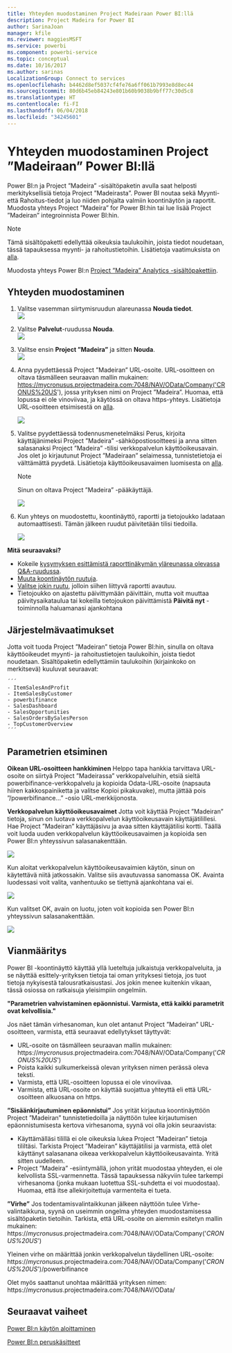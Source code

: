 ```yaml
---
title: Yhteyden muodostaminen Project Madeiraan Power BI:llä
description: Project Madeira for Power BI
author: SarinaJoan
manager: kfile
ms.reviewer: maggiesMSFT
ms.service: powerbi
ms.component: powerbi-service
ms.topic: conceptual
ms.date: 10/16/2017
ms.author: sarinas
LocalizationGroup: Connect to services
ms.openlocfilehash: b4462d8ef5037cf4fe76a6ff061b7993e8d8ec44
ms.sourcegitcommit: 80d6b45eb84243e801b60b9038b9bff77c30d5c8
ms.translationtype: HT
ms.contentlocale: fi-FI
ms.lasthandoff: 06/04/2018
ms.locfileid: "34245601"
---
```

# <a name="connect-to-project-madeira-with-power-bi"></a>Yhteyden muodostaminen Project ”Madeiraan” Power BI:llä
Power BI:n ja Project ”Madeira” -sisältöpaketin avulla saat helposti merkityksellisiä tietoja Project ”Madeirasta”. Power BI noutaa sekä Myynti- että Rahoitus-tiedot ja luo niiden pohjalta valmiin koontinäytön ja raportit.
Muodosta yhteys Project ”Madeira” for Power BI:hin tai lue lisää Project ”Madeiran” integroinnista Power BI:hin.

>[!NOTE]
>Tämä sisältöpaketti edellyttää oikeuksia taulukoihin, joista tiedot noudetaan, tässä tapauksessa myynti- ja rahoitustietoihin. Lisätietoja vaatimuksista on [alla](#Requirements).

Muodosta yhteys Power BI:n [Project ”Madeira” Analytics -sisältöpakettiin](https://app.powerbi.com/getdata/services/project-madeira).

## <a name="how-to-connect"></a>Yhteyden muodostaminen
1. Valitse vasemman siirtymisruudun alareunassa **Nouda tiedot**.  
    ![](media/service-connect-to-project-madeira/getdata.png)
2. Valitse **Palvelut**-ruudussa **Nouda**.  
    ![](media/service-connect-to-project-madeira/services.png)
3. Valitse ensin **Project ”Madeira”** ja sitten **Nouda**.  
    ![](media/service-connect-to-project-madeira/projectmadeira.png)
4. Anna pyydettäessä Project ”Madeiran” URL-osoite. URL-osoitteen on oltava täsmälleen seuraavan mallin mukainen: https://mycronusus.projectmadeira.com:7048/NAV/OData/Company('CRONUS%20US'), jossa yrityksen nimi on Project ”Madeira”. Huomaa, että lopussa ei ole vinoviivaa, ja käytössä on oltava https-yhteys. Lisätietoja URL-osoitteen etsimisestä on [alla](#FindingParams).  
   
    ![](media/service-connect-to-project-madeira/params.png)
5. Valitse pyydettäessä todennusmenetelmäksi Perus, kirjoita käyttäjänimeksi Project ”Madeira” -sähköpostiosoitteesi ja anna sitten salasanaksi Project ”Madeira” -tilisi verkkopalvelun käyttöoikeusavain. Jos olet jo kirjautunut Project ”Madeiraan” selaimessa, tunnistetietoja ei välttämättä pyydetä. Lisätietoja käyttöoikeusavaimen luomisesta on [alla](#FindingParams).  
   
    >[!NOTE]
    >Sinun on oltava Project ”Madeira” -pääkäyttäjä.
   
   ![](media/service-connect-to-project-madeira/creds.png)
6. Kun yhteys on muodostettu, koontinäyttö, raportti ja tietojoukko ladataan automaattisesti. Tämän jälkeen ruudut päivitetään tilisi tiedoilla.  
   
    ![](media/service-connect-to-project-madeira/dashboard.png)

**Mitä seuraavaksi?**

* Kokeile [kysymyksen esittämistä raporttinäkymän yläreunassa olevassa Q&A-ruudussa](power-bi-q-and-a.md).
* [Muuta koontinäytön ruutuja](service-dashboard-edit-tile.md).
* [Valitse jokin ruutu](service-dashboard-tiles.md), jolloin siihen liittyvä raportti avautuu.
* Tietojoukko on ajastettu päivittymään päivittäin, mutta voit muuttaa päivitysaikataulua tai kokeilla tietojoukon päivittämistä **Päivitä nyt** -toiminnolla haluamanasi ajankohtana

<a name="Requirements"></a>

## <a name="system-requirements"></a>Järjestelmävaatimukset
Jotta voit tuoda Project ”Madeiran” tietoja Power BI:hin, sinulla on oltava käyttöoikeudet myynti- ja rahoitustietojen taulukoihin, joista tiedot noudetaan. Sisältöpaketin edellyttämiin taulukoihin (kirjainkoko on merkitsevä) kuuluvat seuraavat:  
 
    ´´´ 
    - ItemSalesAndProfit  
    - ItemSalesByCustomer  
    - powerbifinance  
    - SalesDashboard  
    - SalesOpportunities  
    - SalesOrdersBySalesPerson  
    - TopCustomerOverview  
    ´´´ 

<a name="FindingParams"></a>

## <a name="finding-parameters"></a>Parametrien etsiminen
**Oikean URL-osoitteen hankkiminen** Helppo tapa hankkia tarvittava URL-osoite on siirtyä Project ”Madeirassa” verkkopalveluihin, etsiä sieltä powerbifinance-verkkopalvelu ja kopioida Odata-URL-osoite (napsauta hiiren kakkospainiketta ja valitse Kopioi pikakuvake), mutta jättää pois ”/powerbifinance...” -osio URL-merkkijonosta.

**Verkkopalvelun käyttöoikeusavaimet** Jotta voit käyttää Project ”Madeiran” tietoja, sinun on luotava verkkopalvelun käyttöoikeusavain käyttäjätilillesi. Hae Project ”Madeiran” käyttäjäsivu ja avaa sitten käyttäjätilisi kortti. Täällä voit luoda uuden verkkopalvelun käyttöoikeusavaimen ja kopioida sen Power BI:n yhteyssivun salasanakenttään.

![](media/service-connect-to-project-madeira/accesskey.png)

Kun aloitat verkkopalvelun käyttöoikeusavaimien käytön, sinun on käytettävä niitä jatkossakin. Valitse siis avautuvassa sanomassa OK.
Avainta luodessasi voit valita, vanhentuuko se tiettynä ajankohtana vai ei.

![](media/service-connect-to-project-madeira/accesskey2.png)

Kun valitset OK, avain on luotu, joten voit kopioida sen Power BI:n yhteyssivun salasanakenttään.

![](media/service-connect-to-project-madeira/accesskey3.png)

## <a name="troubleshooting"></a>Vianmääritys
Power BI -koontinäyttö käyttää yllä lueteltuja julkaistuja verkkopalveluita, ja se näyttää esittely-yrityksen tietoja tai oman yrityksesi tietoja, jos tuot tietoja nykyisestä talousratkaisustasi. Jos jokin menee kuitenkin vikaan, tässä osiossa on ratkaisuja yleisimpiin ongelmiin.

**"Parametrien vahvistaminen epäonnistui. Varmista, että kaikki parametrit ovat kelvollisia."**

Jos näet tämän virhesanoman, kun olet antanut Project ”Madeiran” URL-osoitteen, varmista, että seuraavat edellytykset täyttyvät:  

   - URL-osoite on täsmälleen seuraavan mallin mukainen: https://*mycronusus*.projectmadeira.com:7048/NAV/OData/Company('*CRONUS%20US*')  
   - Poista kaikki sulkumerkeissä olevan yrityksen nimen perässä oleva teksti.  
   - Varmista, että URL-osoitteen lopussa ei ole vinoviivaa.  
   - Varmista, että URL-osoite on käyttää suojattua yhteyttä eli että URL-osoitteen alkuosana on https.  

**”Sisäänkirjautuminen epäonnistui”** Jos yrität kirjautua koontinäyttöön Project ”Madeiran” tunnistetiedoilla ja näyttöön tulee kirjautumisen epäonnistumisesta kertova virhesanoma, syynä voi olla jokin seuraavista:  

   - Käyttämälläsi tilillä ei ole oikeuksia lukea Project ”Madeiran” tietoja tililtäsi. Tarkista Project ”Madeiran” käyttäjätilisi ja varmista, että olet käyttänyt salasanana oikeaa verkkopalvelun käyttöoikeusavainta. Yritä sitten uudelleen.  
   - Project ”Madeira” -esiintymällä, johon yrität muodostaa yhteyden, ei ole kelvollista SSL-varmennetta. Tässä tapauksessa näkyviin tulee tarkempi virhesanoma (jonka mukaan luotettua SSL-suhdetta ei voi muodostaa). Huomaa, että itse allekirjoitettuja varmenteita ei tueta.  

**”Virhe”** Jos todentamisvalintaikkunan jälkeen näyttöön tulee Virhe-valintaikkuna, syynä on useimmin ongelma yhteyden muodostamisessa sisältöpaketin tietoihin. Tarkista, että URL-osoite on aiemmin esitetyn mallin mukainen:  
    https://*mycronusus*.projectmadeira.com:7048/NAV/OData/Company('*CRONUS%20US*')

Yleinen virhe on määrittää jonkin verkkopalvelun täydellinen URL-osoite:  
    https://*mycronusus*.projectmadeira.com:7048/NAV/OData/Company('*CRONUS%20US*')/powerbifinance

Olet myös saattanut unohtaa määrittää yrityksen nimen:   
    https://*mycronusus*.projectmadeira.com:7048/NAV/OData/

## <a name="next-steps"></a>Seuraavat vaiheet
[Power BI:n käytön aloittaminen](service-get-started.md)

[Power BI:n peruskäsitteet](service-basic-concepts.md)


